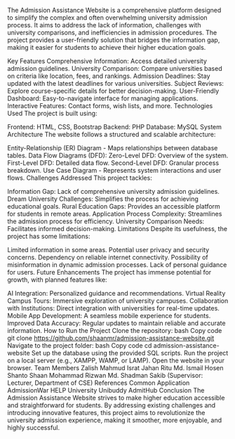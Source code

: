 The Admission Assistance Website is a comprehensive platform designed to simplify the complex and often overwhelming university admission process. It aims to address the lack of information, challenges with university comparisons, and inefficiencies in admission procedures. The project provides a user-friendly solution that bridges the information gap, making it easier for students to achieve their higher education goals.

Key Features
Comprehensive Information: Access detailed university admission guidelines.
University Comparison: Compare universities based on criteria like location, fees, and rankings.
Admission Deadlines: Stay updated with the latest deadlines for various universities.
Subject Reviews: Explore course-specific details for better decision-making.
User-Friendly Dashboard: Easy-to-navigate interface for managing applications.
Interactive Features: Contact forms, wish lists, and more.
Technologies Used
The project is built using:

Frontend: HTML, CSS, Bootstrap
Backend: PHP
Database: MySQL
System Architecture
The website follows a structured and scalable architecture:

Entity-Relationship (ER) Diagram - Maps relationships between database tables.
Data Flow Diagrams (DFD):
Zero-Level DFD: Overview of the system.
First-Level DFD: Detailed data flow.
Second-Level DFD: Granular process breakdown.
Use Case Diagram - Represents system interactions and user flows.
Challenges Addressed
This project tackles:

Information Gap: Lack of comprehensive university admission guidelines.
Dream University Challenges: Simplifies the process for achieving educational goals.
Rural Education Gaps: Provides an accessible platform for students in remote areas.
Application Process Complexity: Streamlines the admission process for efficiency.
University Comparison Needs: Facilitates informed decision-making.
Limitations
Despite its usefulness, the project has some limitations:

Limited information in some areas.
Potential user privacy and security concerns.
Dependency on reliable internet connectivity.
Possibility of misinformation in dynamic admission processes.
Lack of personal guidance for users.
Future Enhancements
The project has immense potential for growth, with planned features like:

AI Integration: Personalized guidance and recommendations.
Virtual Reality Campus Tours: Immersive exploration of university campuses.
Collaboration with Institutions: Direct integration with universities for real-time updates.
Mobile App Development: A seamless mobile experience for students.
Improved Data Accuracy: Regular updates to maintain reliable and accurate information.
How to Run the Project
Clone the repository:
bash
Copy code
git clone https://github.com/shaanmr/admission-assistance-website.git
Navigate to the project folder:
bash
Copy code
cd admission-assistance-website
Set up the database using the provided SQL scripts.
Run the project on a local server (e.g., XAMPP, WAMP, or LAMP).
Open the website in your browser.
Team Members
Zalish Mahmud
Israt Jahan Ritu
Md. Ismail Hosen Shanto
Shaan Mohammad Rizwan
Md. Shadman Sakib (Supervisor: Lecturer, Department of CSE)
References
Common Application
AdmissionWar
HELP University
Unibuddy
AdmitHub
Conclusion
The Admission Assistance Website strives to make higher education accessible and straightforward for students. By addressing existing challenges and introducing innovative features, this project aims to revolutionize the university admission experience, making it smoother, more enjoyable, and highly successful.
